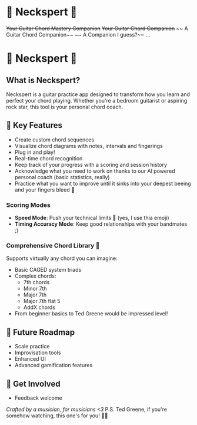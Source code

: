 # 🎸 Neckspert 🤘

~~Your Guitar Chord Mastery Companion~~
~~Your Guitar Chord Companion~~
~~ A Guitar Chord Companion~~
~~ A Companion I guess?~~
...


# 🎸 Neckspert 🤘


## What is Neckspert? 

Neckspert is a guitar practice app designed to transform how you learn and perfect your chord playing. Whether you're a bedroom guitarist or aspiring rock star, this tool is your personal chord coach.

## 🌟 Key Features

- Create custom chord sequences
- Visualize chord diagrams with notes, intervals and fingerings
- Plug in and play!
- Real-time chord recognition
- Keep track of your progress with a scoring and session history
- Acknowledge what you need to work on thanks to our AI powered personal coach (basic statistics, really)
- Practice what you want to improve until it sinks into your deepest beeing and your fingers bleed 🙂

### Scoring Modes
- **Speed Mode**: Push your technical limits 🚀 (yes, I use thia emoji)
- **Timing Accuracy Mode**: Keep good relationships with your bandmates ;)

### Comprehensive Chord Library 🎼
Supports virtually any chord you can imagine:
- Basic CAGED system triads
- Complex chords:
  - 7th chords
  - Minor 7th
  - Major 7th
  - Major 7th flat 5
  - AddX chords
- From beginner basics to Ted Greene would be impressed level!

## 🔮 Future Roadmap
- Scale practice
- Improvisation tools
- Enhanced UI
- Advanced gamification features

## 🤘 Get Involved
- Feedback welcome

_Crafted by a musician, for musicians <3_
P.S. Ted Greene, if you're somehow watching, this one's for you! 🎸👻